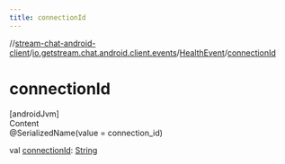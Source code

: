 ```yaml
---
title: connectionId
---
```

//[stream-chat-android-client](../../../index.md)/[io.getstream.chat.android.client.events](../index.md)/[HealthEvent](index.md)/[connectionId](connectionId.md)



# connectionId  
[androidJvm]  
Content  
@SerializedName(value = connection_id)  
  
val [connectionId](connectionId.md): [String](https://kotlinlang.org/api/latest/jvm/stdlib/kotlin/-string/index.html)  



